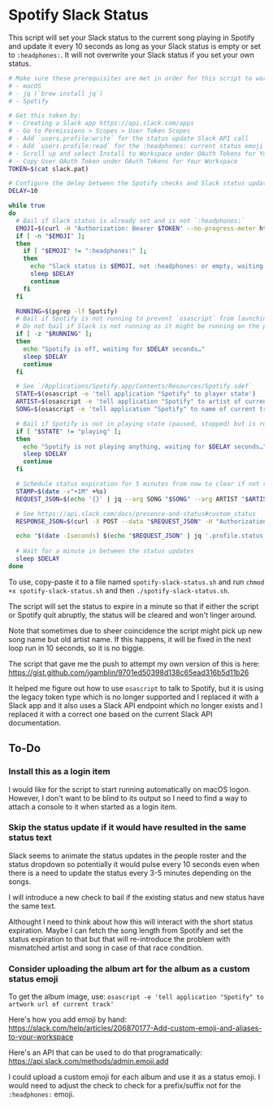 # Spotify Slack Status

This script will set your Slack status to the current song playing in Spotify
and update it every 10 seconds as long as your Slack status is empty or set to
`:headphones:`.
It will not overwrite your Slack status if you set your own status.

```sh
# Make sure these prerequisites are met in order for this script to work
# - macOS
# - jq (`brew install jq`)
# - Spotify

# Get this token by:
# - Creating a Slack app https://api.slack.com/apps
# - Go to Permissions > Scopes > User Token Scopes
# - Add `users.profile:write` for the status update Slack API call
# - Add `users.profile:read` for the :headphones: current status emoji check
# - Scroll up and select Install to Workspace under OAuth Tokens for Your Workspace
# - Copy User OAuth Token under OAuth Tokens for Your Workspace
TOKEN=$(cat slack.pat)

# Configure the delay between the Spotify checks and Slack status updates
DELAY=10

while true
do
  # Bail if Slack status is already set and is not `:headphones:`
  EMOJI=$(curl -H "Authorization: Bearer $TOKEN" --no-progress-meter https://slack.com/api/users.profile.get | jq --raw-output '.profile.status_emoji')
  if [ -n "$EMOJI" ];
  then
    if [ "$EMOJI" != ":headphones:" ];
    then
      echo "Slack status is $EMOJI, not :headphones: or empty, waiting for $DELAY seconds…"
      sleep $DELAY
      continue
    fi
  fi

  RUNNING=$(pgrep -lf Spotify)
  # Bail if Spotify is not running to prevent `osascript` from launching it
  # Do not bail if Slack is not running as it might be running on the phone
  if [ -z "$RUNNING" ];
  then
    echo "Spotify is off, waiting for $DELAY seconds…"
    sleep $DELAY
    continue
  fi

  # See `/Applications/Spotify.app/Contents/Resources/Spotify.sdef`
  STATE=$(osascript -e 'tell application "Spotify" to player state')
  ARTIST=$(osascript -e 'tell application "Spotify" to artist of current track')
  SONG=$(osascript -e 'tell application "Spotify" to name of current track')

  # Bail if Spotify is not in playing state (paused, stopped) but is running
  if [ "$STATE" != "playing" ];
  then
    echo "Spotify is not playing anything, waiting for $DELAY seconds…"
    sleep $DELAY
    continue
  fi

  # Schedule status expiration for 5 minutes from now to clear if not replaced
  STAMP=$(date -v"+1M" +%s)
  REQUEST_JSON=$(echo '{}' | jq --arg SONG "$SONG" --arg ARTIST "$ARTIST" --arg STAMP $STAMP '.profile.status_text=$ARTIST+" - "+$SONG | .profile.status_emoji=":headphones:" | .profile.status_expiration=($STAMP|tonumber)')

  # See https://api.slack.com/docs/presence-and-status#custom_status
  RESPONSE_JSON=$(curl -X POST --data "$REQUEST_JSON" -H "Authorization: Bearer $TOKEN" -H "Content-Type: application/json; charset=utf-8" --no-progress-meter https://slack.com/api/users.profile.set | jq 'del(.profile)')

  echo "$(date -Iseconds) $(echo "$REQUEST_JSON" | jq '.profile.status_text') $(echo "$RESPONSE_JSON" | jq '.ok')"
  
  # Wait for a minute in between the status updates
  sleep $DELAY
done
```

To use, copy-paste it to a file named `spotify-slack-status.sh` and
run `chmod +x spotify-slack-status.sh` and then `./spotify-slack-status.sh`.

The script will set the status to expire in a minute so that if either the script
or Spotify quit abruptly, the status will be cleared and won't linger around.

Note that sometimes due to sheer coincidence the script might pick up new song
name but old artist name.
If this happens, it will be fixed in the next loop run in 10 seconds, so it is no
biggie.

The script that gave me the push to attempt my own version of this is here:
https://gist.github.com/jgamblin/9701ed50398d138c65ead316b5d11b26

It helped me figure out how to use `osascript` to talk to Spotify, but it is
using the legacy token type which is no longer supported and I replaced it with
a Slack app and it also uses a Slack API endpoint which no longer exists and I
replaced it with a correct one based on the current Slack API documentation.

## To-Do

### Install this as a login item

I would like for the script to start running automatically on macOS logon.
However, I don't want to be blind to its output so I need to find a way to attach
a console to it when started as a login item.

### Skip the status update if it would have resulted in the same status text

Slack seems to animate the status updates in the people roster and the status
dropdown so potentially it would pulse every 10 seconds even when there is a need
to update the status every 3-5 minutes depending on the songs.

I will introduce a new check to bail if the existing status and new status have
the same text.

Althought I need to think about how this will interact with the short status
expiration.
Maybe I can fetch the song length from Spotify and set the status expiration to
that but that will re-introduce the problem with mismatched artist and song in
case of that race condition.

### Consider uploading the album art for the album as a custom status emoji

To get the album image, use:
`osascript -e 'tell application "Spotify" to artwork url of current track'`

Here's how you add emoji by hand:
https://slack.com/help/articles/206870177-Add-custom-emoji-and-aliases-to-your-workspace

Here's an API that can be used to do that programatically:
https://api.slack.com/methods/admin.emoji.add

I could upload a custom emoji for each album and use it as a status emoji.
I would need to adjust the check to check for a prefix/suffix not for the
`:headphones:` emoji.
